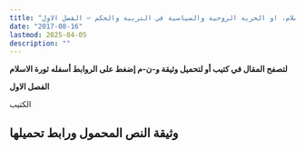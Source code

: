 ```yaml
---
title: "ثورة الاسلام، او الحرية الروحية والسياسية في التربية والحكم – الفصل الاول"
date: "2017-08-16"
lastmod: 2025-04-05
description: ""
---
```

**لتصفح المقال في كتيب أو لتحميل وثيقة و-ن-م إضغط على الروابط أسفله** **ثورة الاسلام**

**الفصل الاول**

الكتيب

## وثيقة النص المحمول ورابط تحميلها

###
